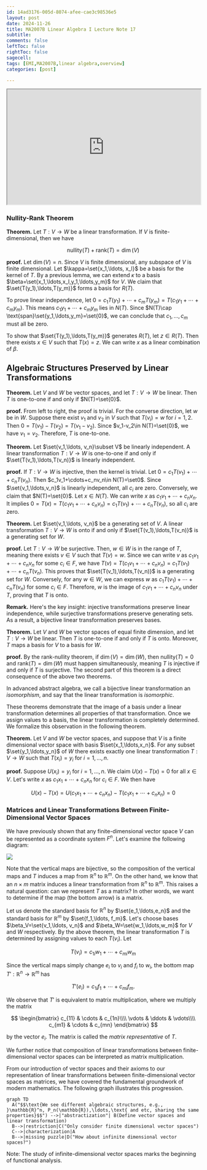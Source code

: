 ```yaml
---
id: 14ad3176-005d-8074-afee-cae3c98536e5
layout: post
date: 2024-11-26
title: MA2007B Linear Algebra I Lecture Note 17
subtitle: 
comments: false
leftToc: false
rightToc: false
sagecell: 
tags: [EMI,MA2007B,linear algebra,overview]
categories: [post]

---
```

<iframe src="https://https://deserted-fridge-1ed.notion.site/MA2007B Linear Algebra I Lecture Note 17-14ad3176-005d-8074-afee-cae3c98536e5" width="100%" height="300">
  <p>Your browser does not support iframes.</p>
</iframe>

### Nullity-Rank Theorem


**Theorem.** Let $T:V\to W$ be a linear transformation. If $V$ is finite-dimensional, then we have


$$
\text{nullity}(T)+\text{rank}(T)=\dim(V)
$$


**proof.** Let $\dim(V)=n$. Since $V$ is finite dimensional, any subspace of $V$ is finite dimensional. Let $\kappa=\set{x_1,\ldots, x_l}$ be a basis for the kernel of $T$. By a previous lemma, we can extend $\kappa$ to a basis $\beta=\set{x_1,\ldots,x_l,y_1,\ldots,y_m}$ for $V$. We claim that $\set{T(y_1),\ldots,T(y_m)}$ forms a basis for $R(T)$.


To prove linear independence, let $0=c_1T(y_1)+\cdots+c_mT(y_m)=T(c_1y_1+\cdots+c_my_m)$. This means $c_1y_1+\cdots+c_my_m$ lies in $N(T)$. Since $N(T)\cap \text{span}\set{y_1,\ldots,y_m}=\set{0}$, we can conclude that $c_1,\ldots, c_m$ must all be zero.


To show that $\set{T(y_1),\ldots,T(y_m)}$ generates $R(T)$, let $z\in R(T)$. Then there exists $x\in V$ such that $T(x)=z$. We can write $x$ as a linear combination of $\beta$.


## Algebraic Structures Preserved by Linear Transformations


**Theorem.** Let $V$ and $W$ be vector spaces, and let $T:V\to W$ be linear. Then $T$ is one-to-one if and only if $N(T)=\set{0}$.


**proof.** From left to right, the proof is trivial. For the converse direction, let $w$ be in $W$. Suppose there exist $v_1$ and $v_2$ in $V$ such that $T(v_i)=w$ for $i=1,2$. Then $0=T(v_1)-T(v_2)=T(v_1-v_2)$. Since $v_1-v_2\in N(T)=\set{0}$, we have $v_1=v_2$. Therefore, $T$ is one-to-one.


**Theorem.** Let $\set{v_1,\ldots, v_n}\subset V$ be linearly independent. A linear transformation $T:V\to W$ is one-to-one if and only if $\set{T(v_1),\ldots,T(v_n)}$ is linearly independent.


**proof.** If $T:V\to W$ is injective, then the kernel is trivial. Let $0=c_1T(v_1)+\cdots+c_nT(v_n)$. Then $c_1v_1+\cdots+c_nv_n\in N(T)=\set0$. Since $\set{v_1,\ldots,v_n}$ is linearly independent, all $c_i$ are zero. Conversely, we claim that $N(T)=\set{0}$. Let $x\in N(T)$. We can write $x$ as $c_1v_1+\cdots+c_nv_n$. It implies $0=T(x)=T(c_1v_1+\cdots+c_nv_n)=c_1T(v_1)+\cdots+c_nT(v_n)$, so all $c_i$ are zero.


**Theorem.** Let $\set{v_1,\ldots, v_n}$ be a generating set of $V$. A linear transformation $T:V\to W$ is onto if and only if $\set{T(v_1),\ldots,T(v_n)}$ is a generating set for $W$. 


**proof.** Let $T:V\to W$ be surjective. Then, $w\in W$ is in the range of $T$, meaning there exists $v\in V$ such that $T(v)=w$. Since we can write $v$ as $c_1v_1+\cdots +c_nv_n$ for some $c_i\in F$, we have $T(v)=T(c_1v_1+\cdots+c_nv_n)=c_1T(v_1)+\cdots+c_nT(v_n)$. This proves that $\set{T(v_1),\ldots,T(v_n)}$ is a generating set for $W$. Conversely, for any $w\in W$, we can express $w$ as $c_1T(v_1)+\cdots+c_nT(v_n)$ for some $c_i\in F$. Therefore, $w$ is the image of $c_1v_1+\cdots+c_nv_n$ under $T$, proving that $T$ is onto.


**Remark.** Here's the key insight: injective transformations preserve linear independence, while surjective transformations preserve generating sets. As a result, a bijective linear transformation preserves bases.


**Theorem.** Let $V$ and $W$ be vector spaces of equal finite dimension, and let $T:V\to W$ be linear. Then $T$ is one-to-one if and only if $T$ is onto. Moreover, $T$ maps a basis for $V$ to a basis for $W$.


**proof.** By the rank-nullity theorem, if $\dim(V)=\dim(W)$, then $\text{nullity}(T)=0$ and $\text{rank}(T)=\dim(W)$ must happen simultaneously, meaning $T$ is injective if and only if $T$ is surjective. The second part of this theorem is a direct consequence of the above two theorems.


In advanced abstract algebra, we call a bijective linear transformation an _isomorphism_, and say that the linear transformation is _isomorphic_.


These theorems demonstrate that the image of a basis under a linear transformation determines all properties of that transformation. Once we assign values to a basis, the linear transformation is completely determined. We formalize this observation in the following theorem.


**Theorem.** Let $V$ and $W$ be vector spaces, and suppose that $V$ is a finite dimensional vector space with basis $\set{x_1,\ldots,x_n}$. For any subset $\set{y_1,\ldots,y_n}$ of $W$ there exists exactly one linear transformation $T:V\to W$ such that $T(x_i)=y_i$ for $i=1,\ldots, n$.


**proof.** Suppose $U(x_i)=y_i$ for $i=1,\ldots,n$. We claim $U(x)-T(x)=0$ for all $x\in V$. Let's write $x$ as $c_1x_1+\cdots+c_nx_n$ for $c_i\in F$. We then have


$$
U(x)-T(x)=U(c_1x_1+\cdots+c_nx_n)-T(c_1x_1+\cdots+c_nx_n)=0
$$


### Matrices and Linear Transformations Between Finite-Dimensional Vector Spaces


We have previously shown that any finite-dimensional vector space $V$ can be represented as a coordinate system $F^n$. Let's examine the following diagram:


![](https://junwenwaynepeng.github.io/assets/img/posts/2024-11-27-01.png)


Note that the vertical maps are bijective, so the composition of the vertical maps and $T$ induces a map from $\mathbb{R}^n$ to $\mathbb{R}^m$. On the other hand, we know that an $n\times m$ matrix induces a linear transformation from $\mathbb{R}^n$ to $\mathbb{R}^m$. This raises a natural question: can we represent $T$ as a matrix? In other words, we want to determine if the map (the bottom arrow) is a matrix.


Let us denote the standard basis for $\mathbb{R}^n$ by $\set{e_1,\ldots,e_n}$ and the standard basis for $\mathbb{R}^m$ by $\set{f_1,\ldots, f_m}$. Let's choose bases $\beta_V=\set{v_1,\ldots, v_n}$ and $\beta_W=\set{w_1,\ldots,w_m}$ for $V$ and $W$ respectively. By the above theorem, the linear transformation $T$ is determined by assigning values to each $T(v_i)$. Let


$$
T(v_i)=c_{1i}w_1+\cdots+c_{mi}w_m
$$


Since the vertical maps simply change $e_i$ to $v_i$ and $f_i$ to $w_i$, the bottom map $T':\mathbb{R}^n\to \mathbb{R}^m$ has


$$
T'(e_i)=c_{1i}f_1+\cdots+c_{mi}f_m.
$$


We observe that $T'$ is equivalent to matrix multiplication, where we multiply the matrix


$$
\begin{bmatrix}
c_{11} & \cdots & c_{1n}\\\\
\vdots & \ddots & \vdots\\\\
c_{m1} & \cdots & c_{mn}
\end{bmatrix}
$$


by the vector $e_i$. The matrix is called the _matrix representative_ of $T$.


We further notice that composition of linear transformations between finite-dimensional vector spaces can be interpreted as matrix multiplication. 


From our introduction of vector spaces and their axioms to our representation of linear transformations between finite-dimensional vector spaces as matrices, we have covered the fundamental groundwork of modern mathematics. The following graph illustrates this progression.


```mermaid
graph TD
  A("$$\text{We see different algebraic structures, e.g., }\mathbb{R}^n, P_n(\mathbb{R}),\ldots,\text{ and etc, sharing the same properties}$$") -->|"abstractization"| B(Define vector spaces and linear transformation)
  B-->|restriction|C("Only consider finite dimensional vector spaces")
  C-->|characterization|A
  B-->|missing puzzle|D("How about infinite dimensional vector spaces?")
```


Note: The study of infinite-dimensional vector spaces marks the beginning of functional analysis.

